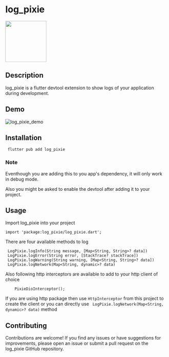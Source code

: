 
# log_pixie

<img src="https://github.com/pravinarr/log_pixie/assets/8682635/d34994a5-e27e-4cad-b915-7f6fa459b2b4" width="128"/>

## Description
log_pixie is a flutter devtool extension to show logs of your application during development. 

## Demo 

![log_pixie_demo](https://github.com/pravinarr/log_pixie/assets/8682635/dff783a3-43bf-4772-a438-394c7bd73813)


## Installation

    
     flutter pub add log_pixie
    
### Note

Eventhough you are adding this to you app's dependency, it will only work in debug mode.

Also you might be asked to enable the devtool after adding it to your project.

## Usage

Import log_pixie into your project 

    
    import 'package:log_pixie/log_pixie.dart';
    

There are four available methods to log

    
     LogPixie.logInfo(String message, [Map<String, String>? data])
     LogPixie.logError(String error, [StackTrace? stackTrace])
     LogPixie.logWarning(String warning, [Map<String, String>? data])
     LogPixie.logNetwork(Map<String, dynamic>? data)
    

Also following http interceptors are available to add to your http client of choice

    
        PixieDioInterceptor();

    

If you are using http package then use ```HttpInterceptor``` from this project to create the client or you can directly use ``` LogPixie.logNetwork(Map<String, dynamic>? data)``` method

## Contributing
Contributions are welcome! If you find any issues or have suggestions for improvements, please open an issue or submit a pull request on the log_pixie GitHub repository.

